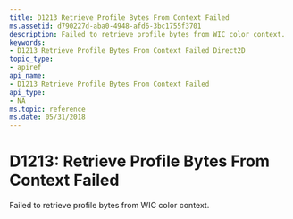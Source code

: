 ```yaml
---
title: D1213 Retrieve Profile Bytes From Context Failed
ms.assetid: d790227d-aba0-4948-afd6-3bc1755f3701
description: Failed to retrieve profile bytes from WIC color context.
keywords:
- D1213 Retrieve Profile Bytes From Context Failed Direct2D
topic_type:
- apiref
api_name:
- D1213 Retrieve Profile Bytes From Context Failed
api_type:
- NA
ms.topic: reference
ms.date: 05/31/2018
---
```


# D1213: Retrieve Profile Bytes From Context Failed

Failed to retrieve profile bytes from WIC color context.






 

 

 
